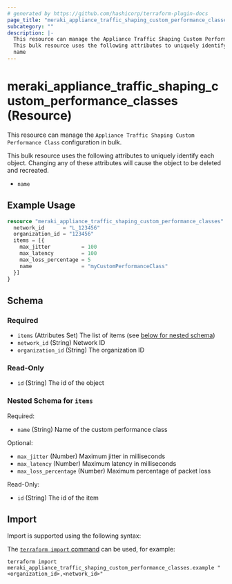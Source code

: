 ```yaml
---
# generated by https://github.com/hashicorp/terraform-plugin-docs
page_title: "meraki_appliance_traffic_shaping_custom_performance_classes Resource - terraform-provider-meraki"
subcategory: ""
description: |-
  This resource can manage the Appliance Traffic Shaping Custom Performance Class configuration in bulk.
  This bulk resource uses the following attributes to uniquely identify each object. Changing any of these attributes will cause the object to be deleted and recreated.
  name
---
```


# meraki_appliance_traffic_shaping_custom_performance_classes (Resource)

This resource can manage the `Appliance Traffic Shaping Custom Performance Class` configuration in bulk.

This bulk resource uses the following attributes to uniquely identify each object. Changing any of these attributes will cause the object to be deleted and recreated.
- `name`

## Example Usage

```terraform
resource "meraki_appliance_traffic_shaping_custom_performance_classes" "example" {
  network_id      = "L_123456"
  organization_id = "123456"
  items = [{
    max_jitter          = 100
    max_latency         = 100
    max_loss_percentage = 5
    name                = "myCustomPerformanceClass"
  }]
}
```

<!-- schema generated by tfplugindocs -->
## Schema

### Required

- `items` (Attributes Set) The list of items (see [below for nested schema](#nestedatt--items))
- `network_id` (String) Network ID
- `organization_id` (String) The organization ID

### Read-Only

- `id` (String) The id of the object

<a id="nestedatt--items"></a>
### Nested Schema for `items`

Required:

- `name` (String) Name of the custom performance class

Optional:

- `max_jitter` (Number) Maximum jitter in milliseconds
- `max_latency` (Number) Maximum latency in milliseconds
- `max_loss_percentage` (Number) Maximum percentage of packet loss

Read-Only:

- `id` (String) The id of the item

## Import

Import is supported using the following syntax:

The [`terraform import` command](https://developer.hashicorp.com/terraform/cli/commands/import) can be used, for example:

```shell
terraform import meraki_appliance_traffic_shaping_custom_performance_classes.example "<organization_id>,<network_id>"
```
